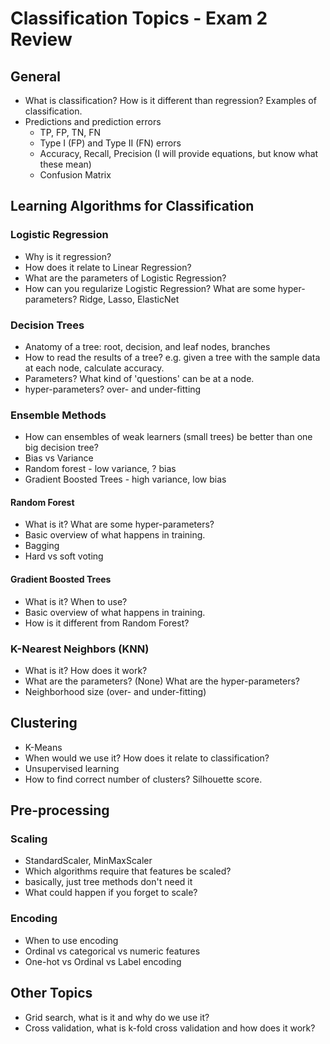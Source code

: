# Classification Topics - Exam 2 Review

## General
- What is classification? How is it different than regression? Examples of classification.
- Predictions and prediction errors
    - TP, FP, TN, FN
    - Type I (FP) and Type II (FN) errors
    - Accuracy, Recall, Precision (I will provide equations, but know what these mean)
    - Confusion Matrix

## Learning Algorithms for Classification

### Logistic Regression
- Why is it regression?
- How does it relate to Linear Regression?
- What are the parameters of Logistic Regression?
- How can you regularize Logistic Regression? What are some hyper-parameters? Ridge, Lasso, ElasticNet

### Decision Trees
- Anatomy of a tree: root, decision, and leaf nodes, branches
- How to read the results of a tree? e.g. given a tree with the sample data at each node, calculate accuracy.
- Parameters? What kind of 'questions' can be at a node. 
- hyper-parameters? over- and under-fitting


### Ensemble Methods
- How can ensembles of weak learners (small trees) be better than one big decision tree?
- Bias vs Variance
 - Random forest - low variance, ? bias
 - Gradient Boosted Trees - high variance, low bias
#### Random Forest
- What is it? What are some hyper-parameters?
- Basic overview of what happens in training.
- Bagging
- Hard vs soft voting

#### Gradient Boosted Trees
- What is it? When to use?
- Basic overview of what happens in training.
- How is it different from Random Forest?

### K-Nearest Neighbors (KNN)
 - What is it? How does it work?
 - What are the parameters? (None) What are the hyper-parameters?
 - Neighborhood size (over- and under-fitting)

## Clustering
 - K-Means
 - When would we use it? How does it relate to classification?
 - Unsupervised learning
 - How to find correct number of clusters? Silhouette score.

## Pre-processing

### Scaling
 - StandardScaler, MinMaxScaler
 - Which algorithms require that features be scaled?
  - basically, just tree methods don't need it
 - What could happen if you forget to scale?

### Encoding
 - When to use encoding
 - Ordinal vs categorical vs numeric features
 - One-hot vs Ordinal vs Label encoding

## Other Topics

- Grid search, what is it and why do we use it?
- Cross validation, what is k-fold cross validation and how does it work?



